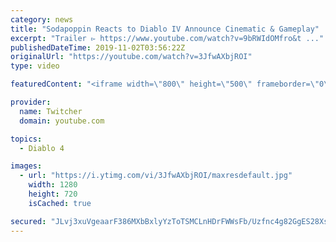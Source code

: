 ```yaml
---
category: news
title: "Sodapoppin Reacts to Diablo IV Announce Cinematic & Gameplay"
excerpt: "Trailer ▻ https://www.youtube.com/watch?v=9bRWIdOMfro&t ..."
publishedDateTime: 2019-11-02T03:56:22Z
originalUrl: "https://youtube.com/watch?v=3JfwAXbjROI"
type: video

featuredContent: "<iframe width=\"800\" height=\"500\" frameborder=\"0\" src=\"https://www.youtube.com/embed/3JfwAXbjROI\" allow=\"accelerometer; autoplay; encrypted-media; gyroscope; picture-in-picture\" allowfullscreen></iframe>"

provider:
  name: Twitcher
  domain: youtube.com

topics:
  - Diablo 4

images:
  - url: "https://i.ytimg.com/vi/3JfwAXbjROI/maxresdefault.jpg"
    width: 1280
    height: 720
    isCached: true

secured: "JLvj3xuVgeaarF386MXbBxlyYzToTSMCLnHDrFWWsFb/Uzfnc4g82GgES28Xs/d2+ff+bOn3xGP+k3J7gnqFtr9L2LCKi9xK4Jd7E9UsfVEgarHXoTWK4MCT0ZdKhe4pcXBGpl9+gpDImsBHA5yOE00JZplZGv3A7Kabh1cZ+3LEAV+TO61DNfxQltquD/hI4XcOfE34SOJa3E+6g3jRtFe6khzupyhhrFuDm3tBhM0wn/x1cr0hzBMQyGGKCksCsy2gxZ1XnCUipWFqMbDiim8RBmBGz2i19NsIf/39ybfH1pLOotSj4rKIp410ZBd42RopNmViTDjUG7qFkKw1aGDHVhsZ6vkYnrEF/BXsEZbf8d4o5YsILt1dnIOBf8JLFngObOKP/Z3KpEJIP7rZCUUEg1+Zr3qyMeJUF7hkhDNsKBLg8ACmLKN6zXOkfsqa;X/dy+3jjhg8FnGQCi8PW5w=="
---
```



